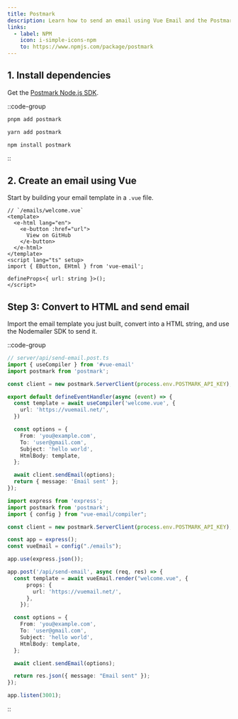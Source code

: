 ```yaml
---
title: Postmark
description: Learn how to send an email using Vue Email and the Postmark Node.js SDK.
links:
  - label: NPM
    icon: i-simple-icons-npm
    to: https://www.npmjs.com/package/postmark
---
```


## 1. Install dependencies

Get the [Postmark Node.js SDK](https://www.npmjs.com/package/postmark).

::code-group
```sh [pnpm]
pnpm add postmark
```
```sh [yarn]
yarn add postmark
```
```sh [npm]
npm install postmark
```
::

## 2. Create an email using Vue

Start by building your email template in a `.vue` file.


```vue
// `/emails/welcome.vue`
<template>
  <e-html lang="en">
    <e-button :href="url">
      View on GitHub
    </e-button>
  </e-html>
</template>
<script lang="ts" setup>
import { EButton, EHtml } from 'vue-email';

defineProps<{ url: string }>();
</script>
```

## Step 3: Convert to HTML and send email

Import the email template you just built, convert into a HTML string, and use the Nodemailer SDK to send it.

::code-group

```ts [Nuxt 3]
// server/api/send-email.post.ts
import { useCompiler } from '#vue-email'
import postmark from 'postmark';

const client = new postmark.ServerClient(process.env.POSTMARK_API_KEY);

export default defineEventHandler(async (event) => {
  const template = await useCompiler('welcome.vue', {
    url: 'https://vuemail.net/',
  })

  const options = {
    From: 'you@example.com',
    To: 'user@gmail.com',
    Subject: 'hello world',
    HtmlBody: template,
  };

  await client.sendEmail(options);
  return { message: 'Email sent' };
});
```

```ts [NodeJs]
import express from 'express';
import postmark from 'postmark';
import { config } from "vue-email/compiler";

const client = new postmark.ServerClient(process.env.POSTMARK_API_KEY);

const app = express();
const vueEmail = config("./emails");

app.use(express.json());

app.post('/api/send-email', async (req, res) => {
  const template = await vueEmail.render("welcome.vue", {
      props: {
        url: 'https://vuemail.net/',
      },
    });

  const options = {
    From: 'you@example.com',
    To: 'user@gmail.com',
    Subject: 'hello world',
    HtmlBody: template,
  };

  await client.sendEmail(options);

  return res.json({ message: "Email sent" });
});

app.listen(3001);
```

::